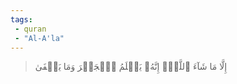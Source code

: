 ```yaml
---
tags: 
 - quran 
 - "Al-A'la"
---
```


> إِلَّا مَا شَآءَ ٱللَّهُۚ إِنَّهُۥ يَعۡلَمُ ٱلۡجَهۡرَ وَمَا يَخۡفَىٰ
